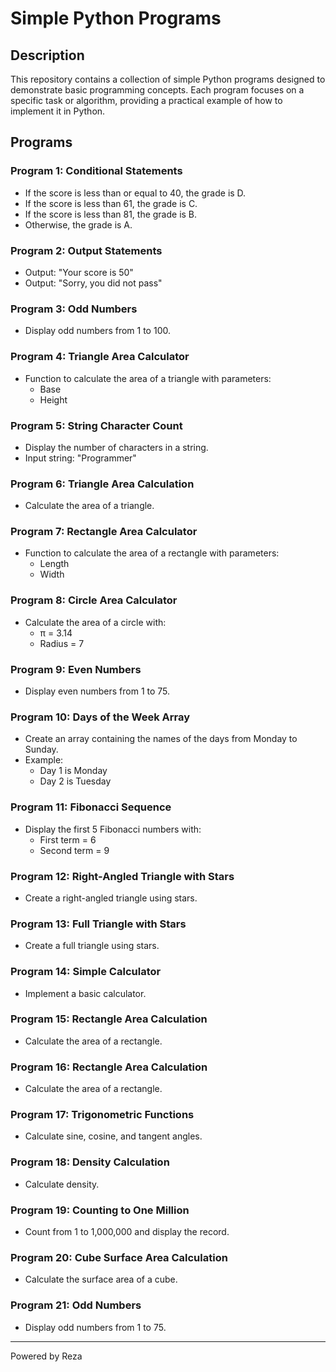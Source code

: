 # Simple Python Programs

## Description
This repository contains a collection of simple Python programs designed to demonstrate basic programming concepts. Each program focuses on a specific task or algorithm, providing a practical example of how to implement it in Python.

## Programs

### Program 1: Conditional Statements
- If the score is less than or equal to 40, the grade is D.
- If the score is less than 61, the grade is C.
- If the score is less than 81, the grade is B.
- Otherwise, the grade is A.

### Program 2: Output Statements
- Output: "Your score is 50"
- Output: "Sorry, you did not pass"

### Program 3: Odd Numbers
- Display odd numbers from 1 to 100.

### Program 4: Triangle Area Calculator
- Function to calculate the area of a triangle with parameters:
  - Base
  - Height

### Program 5: String Character Count
- Display the number of characters in a string.
- Input string: "Programmer"

### Program 6: Triangle Area Calculation
- Calculate the area of a triangle.

### Program 7: Rectangle Area Calculator
- Function to calculate the area of a rectangle with parameters:
  - Length
  - Width

### Program 8: Circle Area Calculator
- Calculate the area of a circle with:
  - π = 3.14
  - Radius = 7

### Program 9: Even Numbers
- Display even numbers from 1 to 75.

### Program 10: Days of the Week Array
- Create an array containing the names of the days from Monday to Sunday.
- Example:
  - Day 1 is Monday
  - Day 2 is Tuesday

### Program 11: Fibonacci Sequence
- Display the first 5 Fibonacci numbers with:
  - First term = 6
  - Second term = 9

### Program 12: Right-Angled Triangle with Stars
- Create a right-angled triangle using stars.

### Program 13: Full Triangle with Stars
- Create a full triangle using stars.

### Program 14: Simple Calculator
- Implement a basic calculator.

### Program 15: Rectangle Area Calculation
- Calculate the area of a rectangle.

### Program 16: Rectangle Area Calculation
- Calculate the area of a rectangle.

### Program 17: Trigonometric Functions
- Calculate sine, cosine, and tangent angles.

### Program 18: Density Calculation
- Calculate density.

### Program 19: Counting to One Million
- Count from 1 to 1,000,000 and display the record.

### Program 20: Cube Surface Area Calculation
- Calculate the surface area of a cube.

### Program 21: Odd Numbers
- Display odd numbers from 1 to 75.

---

Powered by Reza